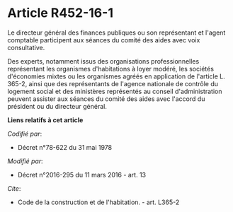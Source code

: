 # Article R452-16-1

Le directeur général des finances publiques ou son représentant et l'agent comptable participent aux séances du comité des
aides avec voix consultative. 

Des experts, notamment issus des organisations professionnelles représentant les organismes d'habitations à loyer modéré, les
sociétés d'économies mixtes ou les organismes agréés en application de l'article L. 365-2, ainsi que des représentants de
l'agence nationale de contrôle du logement social et des ministères représentés au conseil d'administration peuvent assister
aux séances du comité des aides avec l'accord du président ou du directeur général.

**Liens relatifs à cet article**

_Codifié par_:

  - Décret n°78-622 du 31 mai 1978

_Modifié par_:

  - Décret n°2016-295 du 11 mars 2016 - art. 13

_Cite_:

  - Code de la construction et de l'habitation. - art. L365-2
